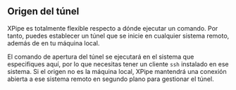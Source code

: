 ## Origen del túnel

XPipe es totalmente flexible respecto a dónde ejecutar un comando.
Por tanto, puedes establecer un túnel que se inicie en cualquier sistema remoto, además de en tu máquina local.

El comando de apertura del túnel se ejecutará en el sistema que especifiques aquí, por lo que necesitas tener un cliente `ssh` instalado en ese sistema.
Si el origen no es la máquina local, XPipe mantendrá una conexión abierta a ese sistema remoto en segundo plano para gestionar el túnel.
